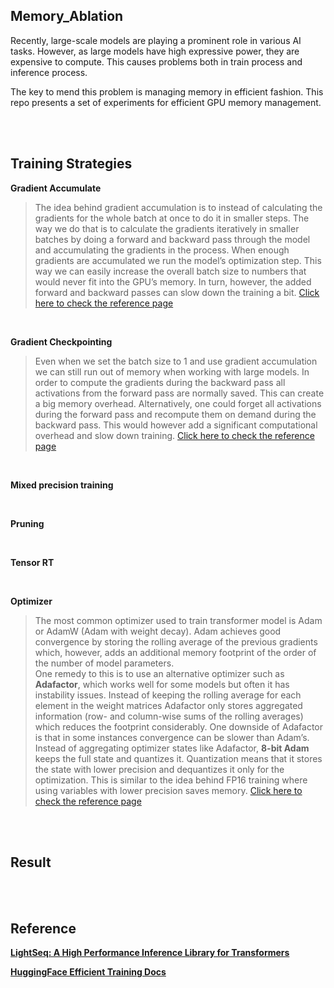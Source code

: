 ## Memory_Ablation

Recently, large-scale models are playing a prominent role in various AI tasks. However, as large models have high expressive power, they are expensive to compute. This causes problems both in train process and inference process.

The key to mend this problem is managing memory in efficient fashion. 
This repo presents a set of experiments for efficient GPU memory management.


<br>
<br>

## Training Strategies

**Gradient Accumulate**
> The idea behind gradient accumulation is to instead of calculating the gradients for the whole batch at once to do it in smaller steps. 
The way we do that is to calculate the gradients iteratively in smaller batches by doing a forward and backward pass through the model and accumulating the gradients in the process. 
When enough gradients are accumulated we run the model’s optimization step. 
This way we can easily increase the overall batch size to numbers that would never fit into the GPU’s memory. 
In turn, however, the added forward and backward passes can slow down the training a bit. 
[Click here to check the reference page](https://huggingface.co/docs/transformers/perf_train_gpu_one#gradient-accumulation)

<br>

**Gradient Checkpointing**

> Even when we set the batch size to 1 and use gradient accumulation we can still run out of memory when working with large models. 
In order to compute the gradients during the backward pass all activations from the forward pass are normally saved. 
This can create a big memory overhead. Alternatively, one could forget all activations during the forward pass and recompute them on demand during the backward pass. This would however add a significant computational overhead and slow down training.
[Click here to check the reference page](https://huggingface.co/docs/transformers/perf_train_gpu_one#gradient-checkpointing)
<br>

**Mixed precision training**

<br>

**Pruning**

<br>

**Tensor RT**

<br>

**Optimizer**
> The most common optimizer used to train transformer model is Adam or AdamW (Adam with weight decay). 
Adam achieves good convergence by storing the rolling average of the previous gradients which, 
however, adds an additional memory footprint of the order of the number of model parameters. <br>
One remedy to this is to use an alternative optimizer such as **Adafactor**, which works well for some models but often it has instability issues.
Instead of keeping the rolling average for each element in the weight matrices Adafactor only stores aggregated information 
(row- and column-wise sums of the rolling averages) which reduces the footprint considerably. 
One downside of Adafactor is that in some instances convergence can be slower than Adam’s. <br>
Instead of aggregating optimizer states like Adafactor, **8-bit Adam** keeps the full state and quantizes it. 
Quantization means that it stores the state with lower precision and dequantizes it only for the optimization. 
This is similar to the idea behind FP16 training where using variables with lower precision saves memory.
[Click here to check the reference page](https://huggingface.co/docs/transformers/perf_train_gpu_one#optimizer)
<br>
<br>

## Result

<br>
<br>

## Reference

**[LightSeq: A High Performance Inference Library for Transformers](https://arxiv.org/pdf/2010.13887.pdf)**

**[HuggingFace Efficient Training Docs](https://huggingface.co/docs/transformers/perf_train_gpu_one)**
